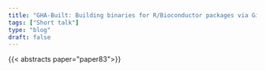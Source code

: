 ```yaml
---
title: "GHA-Built: Building binaries for R/Bioconductor packages via Github Actions"
tags: ["Short talk"]
type: "blog"
draft: false
---
```


{{< abstracts paper="paper83">}}



